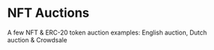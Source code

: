 # NFT Auctions

A few NFT & ERC-20 token auction examples: English auction, Dutch auction & Crowdsale

